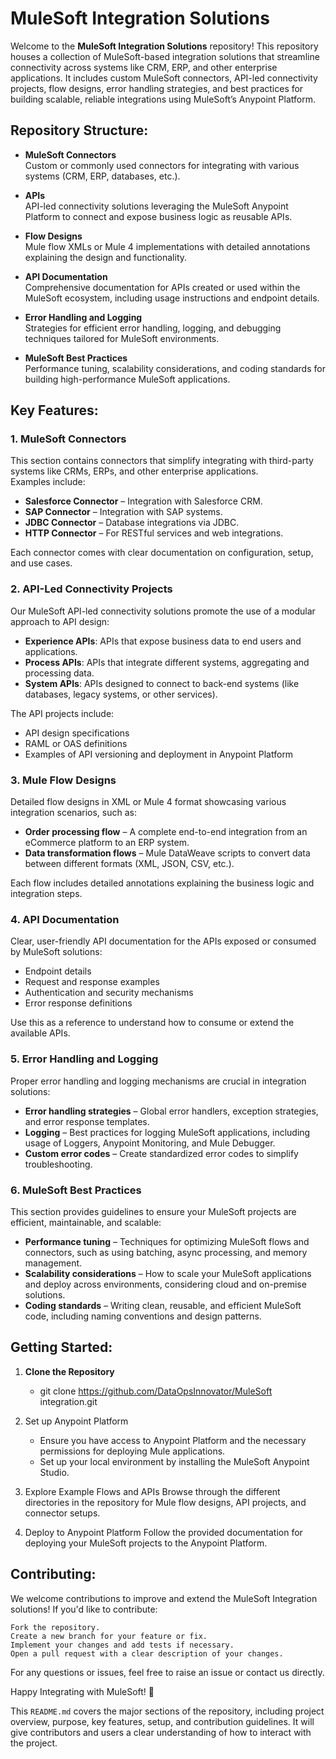 # MuleSoft Integration Solutions

Welcome to the **MuleSoft Integration Solutions** repository! This repository houses a collection of MuleSoft-based integration solutions that streamline connectivity across systems like CRM, ERP, and other enterprise applications. It includes custom MuleSoft connectors, API-led connectivity projects, flow designs, error handling strategies, and best practices for building scalable, reliable integrations using MuleSoft’s Anypoint Platform.

## Repository Structure:

- **MuleSoft Connectors**  
  Custom or commonly used connectors for integrating with various systems (CRM, ERP, databases, etc.).
  
- **APIs**  
  API-led connectivity solutions leveraging the MuleSoft Anypoint Platform to connect and expose business logic as reusable APIs.

- **Flow Designs**  
  Mule flow XMLs or Mule 4 implementations with detailed annotations explaining the design and functionality.

- **API Documentation**  
  Comprehensive documentation for APIs created or used within the MuleSoft ecosystem, including usage instructions and endpoint details.

- **Error Handling and Logging**  
  Strategies for efficient error handling, logging, and debugging techniques tailored for MuleSoft environments.

- **MuleSoft Best Practices**  
  Performance tuning, scalability considerations, and coding standards for building high-performance MuleSoft applications.

## Key Features:

### 1. MuleSoft Connectors

This section contains connectors that simplify integrating with third-party systems like CRMs, ERPs, and other enterprise applications.  
Examples include:
- **Salesforce Connector** – Integration with Salesforce CRM.
- **SAP Connector** – Integration with SAP systems.
- **JDBC Connector** – Database integrations via JDBC.
- **HTTP Connector** – For RESTful services and web integrations.

Each connector comes with clear documentation on configuration, setup, and use cases.

### 2. API-Led Connectivity Projects

Our MuleSoft API-led connectivity solutions promote the use of a modular approach to API design:
- **Experience APIs**: APIs that expose business data to end users and applications.
- **Process APIs**: APIs that integrate different systems, aggregating and processing data.
- **System APIs**: APIs designed to connect to back-end systems (like databases, legacy systems, or other services).

The API projects include:
- API design specifications
- RAML or OAS definitions
- Examples of API versioning and deployment in Anypoint Platform

### 3. Mule Flow Designs

Detailed flow designs in XML or Mule 4 format showcasing various integration scenarios, such as:
- **Order processing flow** – A complete end-to-end integration from an eCommerce platform to an ERP system.
- **Data transformation flows** – Mule DataWeave scripts to convert data between different formats (XML, JSON, CSV, etc.).

Each flow includes detailed annotations explaining the business logic and integration steps.

### 4. API Documentation

Clear, user-friendly API documentation for the APIs exposed or consumed by MuleSoft solutions:
- Endpoint details
- Request and response examples
- Authentication and security mechanisms
- Error response definitions

Use this as a reference to understand how to consume or extend the available APIs.

### 5. Error Handling and Logging

Proper error handling and logging mechanisms are crucial in integration solutions:
- **Error handling strategies** – Global error handlers, exception strategies, and error response templates.
- **Logging** – Best practices for logging MuleSoft applications, including usage of Loggers, Anypoint Monitoring, and Mule Debugger.
- **Custom error codes** – Create standardized error codes to simplify troubleshooting.

### 6. MuleSoft Best Practices

This section provides guidelines to ensure your MuleSoft projects are efficient, maintainable, and scalable:
- **Performance tuning** – Techniques for optimizing MuleSoft flows and connectors, such as using batching, async processing, and memory management.
- **Scalability considerations** – How to scale your MuleSoft applications and deploy across environments, considering cloud and on-premise solutions.
- **Coding standards** – Writing clean, reusable, and efficient MuleSoft code, including naming conventions and design patterns.

## Getting Started:

1. **Clone the Repository**  
 
     - git clone https://github.com/DataOpsInnovator/MuleSoft integration.git

2. Set up Anypoint Platform

    - Ensure you have access to Anypoint Platform and the necessary permissions for deploying Mule applications.
    - Set up your local environment by installing the MuleSoft Anypoint Studio.

3. Explore Example Flows and APIs
Browse through the different directories in the repository for Mule flow designs, API projects, and connector setups.

4. Deploy to Anypoint Platform
Follow the provided documentation for deploying your MuleSoft projects to the Anypoint Platform.


## Contributing:
We welcome contributions to improve and extend the MuleSoft Integration solutions! If you'd like to contribute:
    
    Fork the repository.
    Create a new branch for your feature or fix.
    Implement your changes and add tests if necessary.
    Open a pull request with a clear description of your changes.

For any questions or issues, feel free to raise an issue or contact us directly.


Happy Integrating with MuleSoft! 🚀

This `README.md` covers the major sections of the repository, including project overview, purpose, key features, setup, and contribution guidelines. It will give contributors and users a clear understanding of how to interact with the project.

